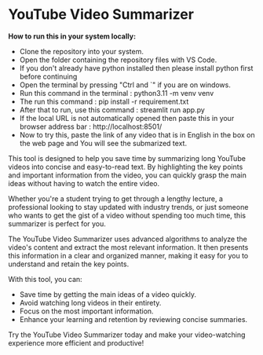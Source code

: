 # YouTube Video Summarizer

**How to run this in your system locally:**
- Clone the repository into your system.
- Open the folder containing the repository files with VS Code.
- If you don't already have python installed then please install python first before continuing
- Open the terminal by pressing "Ctrl and `" if you are on windows.
- Run this command in the terminal    : python3.11 -m venv venv
- The run this command                : pip install -r requirement.txt
- After that to run, use this command : streamlit run app.py
- If the local URL is not automatically opened then paste this in your browser address bar : http://localhost:8501/
- Now to try this, paste the link of any video that is in English in the box on the web page and You will see the submarized text. 

This tool is designed to help you save time by summarizing long YouTube videos into concise and easy-to-read text. By highlighting the key points and important information from the video, you can quickly grasp the main ideas without having to watch the entire video. 

Whether you're a student trying to get through a lengthy lecture, a professional looking to stay updated with industry trends, or just someone who wants to get the gist of a video without spending too much time, this summarizer is perfect for you. 

The YouTube Video Summarizer uses advanced algorithms to analyze the video's content and extract the most relevant information. It then presents this information in a clear and organized manner, making it easy for you to understand and retain the key points. 

With this tool, you can:
- Save time by getting the main ideas of a video quickly.
- Avoid watching long videos in their entirety.
- Focus on the most important information.
- Enhance your learning and retention by reviewing concise summaries.

Try the YouTube Video Summarizer today and make your video-watching experience more efficient and productive!